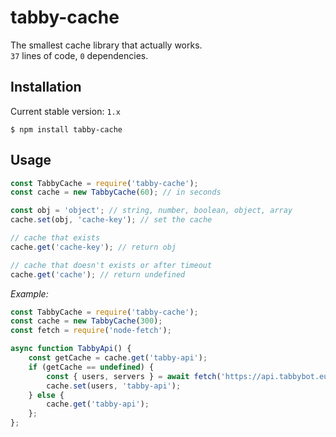 # tabby-cache
The smallest cache library that actually works.\
`37` lines of code, `0` dependencies.

## Installation

Current stable version: `1.x`

```
$ npm install tabby-cache
```

## Usage

```js
const TabbyCache = require('tabby-cache');
const cache = new TabbyCache(60); // in seconds

const obj = 'object'; // string, number, boolean, object, array
cache.set(obj, 'cache-key'); // set the cache

// cache that exists
cache.get('cache-key'); // return obj

// cache that doesn't exists or after timeout
cache.get('cache'); // return undefined
```

*Example:*
```js
const TabbyCache = require('tabby-cache');
const cache = new TabbyCache(300);
const fetch = require('node-fetch');

async function TabbyApi() {
    const getCache = cache.get('tabby-api');
    if (getCache == undefined) {
        const { users, servers } = await fetch('https://api.tabbybot.eu/').then(res => res.json());
        cache.set(users, 'tabby-api');
    } else {
        cache.get('tabby-api');
    };
};
```

